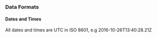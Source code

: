 ### Data Formats

#### Dates and Times

All dates and times are UTC in ISO 8601, e.g 2016-10-26T13:40:28.21Z 
